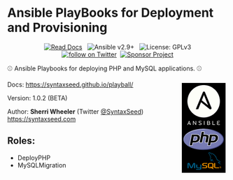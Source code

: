 # Ansible PlayBooks for Deployment and Provisioning

<div align="center">
    <a href="https://syntaxseed.github.io/playball/"><img src="https://img.shields.io/badge/Read-Docs-blue" alt="Read Docs"></a>&nbsp;&nbsp;
    <img src="https://img.shields.io/badge/Ansible-2.9+-brightgreen.svg" alt="Ansible v2.9+">&nbsp;&nbsp;
    <img src="https://img.shields.io/github/license/syntaxseed/playball?v=1" alt="License: GPLv3"><br>
    <a href="https://twitter.com/intent/follow?screen_name=syntaxseed"><img src="https://img.shields.io/twitter/follow/syntaxseed.svg?style=social&logo=twitter" alt="follow on Twitter"></a>&nbsp;&nbsp;<a href="https://syntaxseed.com/about/donate"><img src="https://img.shields.io/badge/Sponsor-Project-blue" alt="Sponsor Project" /></a>
</div>

⚾ Ansible Playbooks for deploying PHP and MySQL applications. ⚾

<img align="right" style="margin:5px;" src="docs/graphic.png">


Docs: https://syntaxseed.github.io/playball/

Version: 1.0.2 (BETA)

Author: **Sherri Wheeler** (Twitter [@SyntaxSeed](https://twitter.com/SyntaxSeed)) https://syntaxseed.com

## Roles:

* DeployPHP
* MySQLMigration
